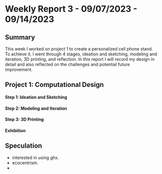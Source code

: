 # Weekly Report 3 - 09/07/2023 - 09/14/2023

## Summary 
This week I worked on project 1 to create a personalized cell phone stand. To achieve it, I went through 4 stages, ideation and sketching, modeling and iteration, 3D printing, and reflection. In this report I will record my design in detail and also reflected on the challenges and potential future improvement.

## Project 1: Computational Design

#### Step 1: Ideation and Sketching


#### Step 2: Modeling and Iteration

#### Step 3: 3D Printing

#### Exhibition


## Speculation

- interested in using ghx.
- ecocentrism.
- 
